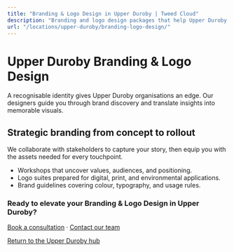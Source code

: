 ```yaml
---
title: "Branding & Logo Design in Upper Duroby | Tweed Cloud"
description: "Branding and logo design packages that help Upper Duroby organisations stand out."
url: "/locations/upper-duroby/branding-logo-design/"
---
```


# Upper Duroby Branding & Logo Design

A recognisable identity gives Upper Duroby organisations an edge. Our designers guide you through brand discovery and translate insights into memorable visuals.

## Strategic branding from concept to rollout

We collaborate with stakeholders to capture your story, then equip you with the assets needed for every touchpoint.

- Workshops that uncover values, audiences, and positioning.
- Logo suites prepared for digital, print, and environmental applications.
- Brand guidelines covering colour, typography, and usage rules.

### Ready to elevate your Branding & Logo Design in Upper Duroby?

[Book a consultation](/consultation/) · [Contact our team](/contact/)

[Return to the Upper Duroby hub](/locations/upper-duroby/)
